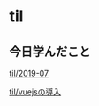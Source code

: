 # til

## 今日学んだこと

[til/2019\-07](https://github.com/tokiohamamatsu/til/blob/master/tir/2019-07.md#18)

[til/vuejsの導入](https://github.com/tokiohamamatsu/til/blob/master/vuejs/vuejs%E3%81%AE%E5%B0%8E%E5%85%A5.md)